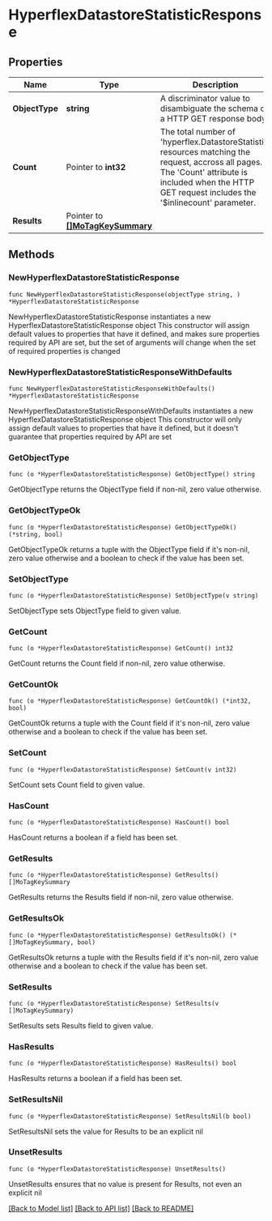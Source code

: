 # HyperflexDatastoreStatisticResponse

## Properties

Name | Type | Description | Notes
------------ | ------------- | ------------- | -------------
**ObjectType** | **string** | A discriminator value to disambiguate the schema of a HTTP GET response body. | 
**Count** | Pointer to **int32** | The total number of &#39;hyperflex.DatastoreStatistic&#39; resources matching the request, accross all pages. The &#39;Count&#39; attribute is included when the HTTP GET request includes the &#39;$inlinecount&#39; parameter. | [optional] 
**Results** | Pointer to [**[]MoTagKeySummary**](MoTagKeySummary.md) |  | [optional] 

## Methods

### NewHyperflexDatastoreStatisticResponse

`func NewHyperflexDatastoreStatisticResponse(objectType string, ) *HyperflexDatastoreStatisticResponse`

NewHyperflexDatastoreStatisticResponse instantiates a new HyperflexDatastoreStatisticResponse object
This constructor will assign default values to properties that have it defined,
and makes sure properties required by API are set, but the set of arguments
will change when the set of required properties is changed

### NewHyperflexDatastoreStatisticResponseWithDefaults

`func NewHyperflexDatastoreStatisticResponseWithDefaults() *HyperflexDatastoreStatisticResponse`

NewHyperflexDatastoreStatisticResponseWithDefaults instantiates a new HyperflexDatastoreStatisticResponse object
This constructor will only assign default values to properties that have it defined,
but it doesn't guarantee that properties required by API are set

### GetObjectType

`func (o *HyperflexDatastoreStatisticResponse) GetObjectType() string`

GetObjectType returns the ObjectType field if non-nil, zero value otherwise.

### GetObjectTypeOk

`func (o *HyperflexDatastoreStatisticResponse) GetObjectTypeOk() (*string, bool)`

GetObjectTypeOk returns a tuple with the ObjectType field if it's non-nil, zero value otherwise
and a boolean to check if the value has been set.

### SetObjectType

`func (o *HyperflexDatastoreStatisticResponse) SetObjectType(v string)`

SetObjectType sets ObjectType field to given value.


### GetCount

`func (o *HyperflexDatastoreStatisticResponse) GetCount() int32`

GetCount returns the Count field if non-nil, zero value otherwise.

### GetCountOk

`func (o *HyperflexDatastoreStatisticResponse) GetCountOk() (*int32, bool)`

GetCountOk returns a tuple with the Count field if it's non-nil, zero value otherwise
and a boolean to check if the value has been set.

### SetCount

`func (o *HyperflexDatastoreStatisticResponse) SetCount(v int32)`

SetCount sets Count field to given value.

### HasCount

`func (o *HyperflexDatastoreStatisticResponse) HasCount() bool`

HasCount returns a boolean if a field has been set.

### GetResults

`func (o *HyperflexDatastoreStatisticResponse) GetResults() []MoTagKeySummary`

GetResults returns the Results field if non-nil, zero value otherwise.

### GetResultsOk

`func (o *HyperflexDatastoreStatisticResponse) GetResultsOk() (*[]MoTagKeySummary, bool)`

GetResultsOk returns a tuple with the Results field if it's non-nil, zero value otherwise
and a boolean to check if the value has been set.

### SetResults

`func (o *HyperflexDatastoreStatisticResponse) SetResults(v []MoTagKeySummary)`

SetResults sets Results field to given value.

### HasResults

`func (o *HyperflexDatastoreStatisticResponse) HasResults() bool`

HasResults returns a boolean if a field has been set.

### SetResultsNil

`func (o *HyperflexDatastoreStatisticResponse) SetResultsNil(b bool)`

 SetResultsNil sets the value for Results to be an explicit nil

### UnsetResults
`func (o *HyperflexDatastoreStatisticResponse) UnsetResults()`

UnsetResults ensures that no value is present for Results, not even an explicit nil

[[Back to Model list]](../README.md#documentation-for-models) [[Back to API list]](../README.md#documentation-for-api-endpoints) [[Back to README]](../README.md)


